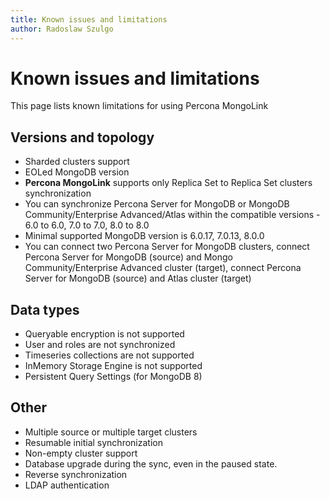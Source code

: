 ```yaml
---
title: Known issues and limitations
author: Radoslaw Szulgo
---
```

# Known issues and limitations

This page lists known limitations for using Percona MongoLink

## Versions and topology

* Sharded clusters support
* EOLed MongoDB version
* **Percona MongoLink** supports only Replica Set to Replica Set clusters synchronization
* You can synchronize Percona Server for MongoDB or MongoDB Community/Enterprise Advanced/Atlas within the compatible versions - 6.0 to 6.0, 7.0 to 7.0, 8.0 to 8.0
* Minimal supported MongoDB version is 6.0.17, 7.0.13, 8.0.0
* You can connect two Percona Server for MongoDB clusters, connect Percona Server for MongoDB (source) and Mongo Community/Enterprise Advanced cluster (target), connect Percona Server for MongoDB (source) and Atlas cluster (target)

## Data types

* Queryable encryption is not supported
* User and roles are not synchronized
* Timeseries collections are not supported
* InMemory Storage Engine is not supported
* Persistent Query Settings (for MongoDB 8)

## Other

* Multiple source or multiple target clusters
* Resumable initial synchronization
* Non-empty cluster support
* Database upgrade during the sync, even in the paused state.
* Reverse synchronization
* LDAP authentication
